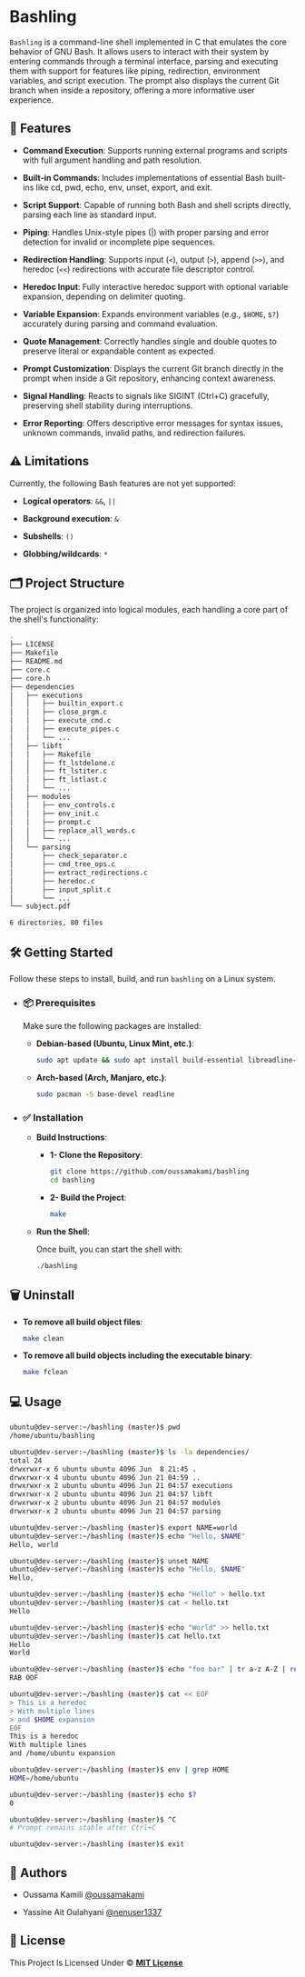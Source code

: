 
# Bashling

`Bashling` is a command-line shell implemented in C that emulates the core behavior of GNU Bash. It allows users to interact with their system by entering commands through a terminal interface, parsing and executing them with support for features like piping, redirection, environment variables, and script execution. The prompt also displays the current Git branch when inside a repository, offering a more informative user experience.

## 🚀 Features

- **Command Execution**: Supports running external programs and scripts with full argument handling and path resolution.

- **Built-in Commands**: Includes implementations of essential Bash built-ins like cd, pwd, echo, env, unset, export, and exit.

- **Script Support**: Capable of running both Bash and shell scripts directly, parsing each line as standard input.

- **Piping**: Handles Unix-style pipes (|) with proper parsing and error detection for invalid or incomplete pipe sequences.

- **Redirection Handling**: Supports input (`<`), output (`>`), append (`>>`), and heredoc (`<<`) redirections with accurate file descriptor control.

- **Heredoc Input**: Fully interactive heredoc support with optional variable expansion, depending on delimiter quoting.

- **Variable Expansion**: Expands environment variables (e.g., `$HOME`, `$?`) accurately during parsing and command evaluation.

- **Quote Management**: Correctly handles single and double quotes to preserve literal or expandable content as expected.

- **Prompt Customization**: Displays the current Git branch directly in the prompt when inside a Git repository, enhancing context awareness.

- **Signal Handling**: Reacts to signals like SIGINT (Ctrl+C) gracefully, preserving shell stability during interruptions.

- **Error Reporting**: Offers descriptive error messages for syntax issues, unknown commands, invalid paths, and redirection failures.

## ⚠️ Limitations

Currently, the following Bash features are not yet supported:

- **Logical operators**: `&&`, `||`

- **Background execution**: `&`

- **Subshells**: `()`

- **Globbing/wildcards**: `*`

## 🗂️ Project Structure

The project is organized into logical modules, each handling a core part of the shell's functionality:
```sh
.
├── LICENSE
├── Makefile
├── README.md
├── core.c
├── core.h
├── dependencies
│   ├── executions
│   │   ├── builtin_export.c
│   │   ├── close_prgm.c
│   │   ├── execute_cmd.c
│   │   ├── execute_pipes.c
│   │   └── ...
│   ├── libft
│   │   ├── Makefile
│   │   ├── ft_lstdelone.c
│   │   ├── ft_lstiter.c
│   │   ├── ft_lstlast.c
│   │   └── ...
│   ├── modules
│   │   ├── env_controls.c
│   │   ├── env_init.c
│   │   ├── prompt.c
│   │   ├── replace_all_words.c
│   │   └── ...
│   └── parsing
│       ├── check_separator.c
│       ├── cmd_tree_ops.c
│       ├── extract_redirections.c
│       ├── heredoc.c
│       ├── input_split.c
│       └── ...
└── subject.pdf

6 directories, 80 files
```

## 🛠️ Getting Started

Follow these steps to install, build, and run `bashling` on a Linux system.

- ### 📦 Prerequisites

    Make sure the following packages are installed:

    - **Debian-based (Ubuntu, Linux Mint, etc.)**:

        ```sh
        sudo apt update && sudo apt install build-essential libreadline-dev
        ```
    - **Arch-based (Arch, Manjaro, etc.)**:

        ```sh
        sudo pacman -S base-devel readline
        ```

- ### ✅ Installation

    - **Build Instructions**:

        - **1- Clone the Repository**:

            ```sh
            git clone https://github.com/oussamakami/bashling
            cd bashling
            ```

        - **2- Build the Project**:

            ```sh
            make
            ```

    - **Run the Shell**:

        Once built, you can start the shell with:

        ```sh
        ./bashling
        ```
## 🗑️ Uninstall

- **To remove all build object files**:

    ```sh
    make clean
    ```

- **To remove all build objects including the executable binary**:

    ```sh
    make fclean
    ```
## 💻 Usage

```sh
ubuntu@dev-server:~/bashling (master)$ pwd
/home/ubuntu/bashling

ubuntu@dev-server:~/bashling (master)$ ls -la dependencies/
total 24
drwxrwxr-x 6 ubuntu ubuntu 4096 Jun  8 21:45 .
drwxrwxr-x 4 ubuntu ubuntu 4096 Jun 21 04:59 ..
drwxrwxr-x 2 ubuntu ubuntu 4096 Jun 21 04:57 executions
drwxrwxr-x 2 ubuntu ubuntu 4096 Jun 21 04:57 libft
drwxrwxr-x 2 ubuntu ubuntu 4096 Jun 21 04:57 modules
drwxrwxr-x 2 ubuntu ubuntu 4096 Jun 21 04:57 parsing

ubuntu@dev-server:~/bashling (master)$ export NAME=world
ubuntu@dev-server:~/bashling (master)$ echo "Hello, $NAME"
Hello, world

ubuntu@dev-server:~/bashling (master)$ unset NAME
ubuntu@dev-server:~/bashling (master)$ echo "Hello, $NAME"
Hello, 

ubuntu@dev-server:~/bashling (master)$ echo "Hello" > hello.txt
ubuntu@dev-server:~/bashling (master)$ cat < hello.txt
Hello

ubuntu@dev-server:~/bashling (master)$ echo "World" >> hello.txt
ubuntu@dev-server:~/bashling (master)$ cat hello.txt
Hello
World

ubuntu@dev-server:~/bashling (master)$ echo "foo bar" | tr a-z A-Z | rev
RAB OOF

ubuntu@dev-server:~/bashling (master)$ cat << EOF
> This is a heredoc
> With multiple lines
> and $HOME expansion
EOF
This is a heredoc
With multiple lines
and /home/ubuntu expansion

ubuntu@dev-server:~/bashling (master)$ env | grep HOME
HOME=/home/ubuntu

ubuntu@dev-server:~/bashling (master)$ echo $?
0

ubuntu@dev-server:~/bashling (master)$ ^C
# Prompt remains stable after Ctrl+C

ubuntu@dev-server:~/bashling (master)$ exit
```

## 🤝 Authors

- Oussama Kamili [@oussamakami](https://github.com/oussamakami)

- Yassine Ait Oulahyani [@nenuser1337](https://github.com/nenuser1337)

## 📝 License

This Project Is Licensed Under &copy; [**MIT License**](https://github.com/oussamakami/bashling/blob/master/LICENSE)
